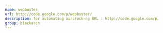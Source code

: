 ```yaml
---
name: wepbuster
url: http://code.google.com/p/wepbuster/
description: for automating aircrack-ng URL : http://code.google.com/p/wepbuster/ Groups : blackarch blackarch-wireless
group: blackarch
---
```

